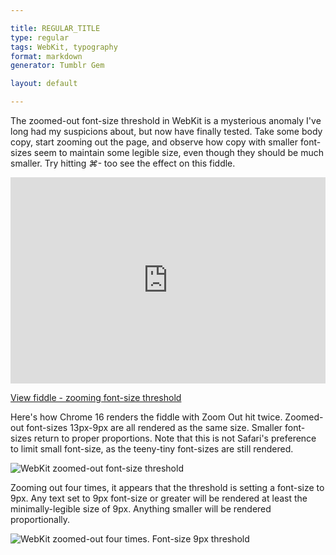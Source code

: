 ```yaml
---

title: REGULAR_TITLE
type: regular
tags: WebKit, typography
format: markdown
generator: Tumblr Gem

layout: default

---
```


The zoomed-out font-size threshold in WebKit is a mysterious anomaly I've long had my suspicions about, but now have finally tested. Take some body copy, start zooming out the page, and observe how copy with smaller font-sizes seem to maintain some legible size, even though they should be much smaller. Try hitting _⌘-_ too see the effect on this fiddle.

<iframe style="width: 100%; height: 330px" src="http://jsfiddle.net/desandro/H3Muc/embedded/result" allowfullscreen="allowfullscreen" frameborder="0"> </iframe>

[View fiddle - zooming font-size threshold](http://jsfiddle.net/desandro/H3Muc/)

Here's how Chrome 16 renders the fiddle with Zoom Out hit twice. Zoomed-out font-sizes 13px-9px are all rendered as the same size. Smaller font-sizes return to proper proportions. Note that this is not Safari's preference to limit small font-size, as the teeny-tiny font-sizes are still rendered.

![WebKit zoomed-out font-size threshold](http://i.imgur.com/4yInV.png)

Zooming out four times, it appears that the threshold is setting a font-size to 9px. Any text set to 9px font-size or greater will be rendered at least the minimally-legible size of 9px. Anything smaller will be rendered proportionally.

![WebKit zoomed-out four times. Font-size 9px threshold](http://i.imgur.com/3B4Jf.png)